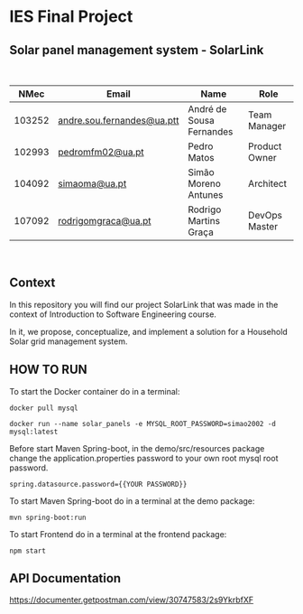 # **IES Final Project**

## **Solar panel management system - SolarLink**

<br>

| NMec   | Email                      | Name                     | Role          |
| ------ | -------------------------- | ------------------------ | ------------- |
| 103252 | andre.sou.fernandes@ua.ptt | André de Sousa Fernandes | Team Manager  |
| 102993 | pedromfm02@ua.pt           | Pedro Matos              | Product Owner |
| 104092 | simaoma@ua.pt              | Simão Moreno Antunes     | Architect     |
| 107092 | rodrigomgraca@ua.pt        | Rodrigo Martins Graça    | DevOps Master |

<br>

## **Context**

In this repository you will find our project SolarLink that was made in the context of Introduction to Software Engineering course.

In it, we propose, conceptualize, and implement a solution for a Household Solar grid management system.


## **HOW TO RUN** 

To start the Docker container do in a terminal:

`docker pull mysql`

`docker run --name solar_panels -e MYSQL_ROOT_PASSWORD=simao2002 -d mysql:latest`

Before start Maven Spring-boot, in the demo/src/resources package change the application.properties password to your own root mysql root password.

`spring.datasource.password={{YOUR PASSWORD}}`

To start Maven Spring-boot do in a terminal at the demo package:

`mvn spring-boot:run`

To start Frontend do in a terminal at the frontend package:

`npm start`

## **API Documentation**
https://documenter.getpostman.com/view/30747583/2s9YkrbfXF
